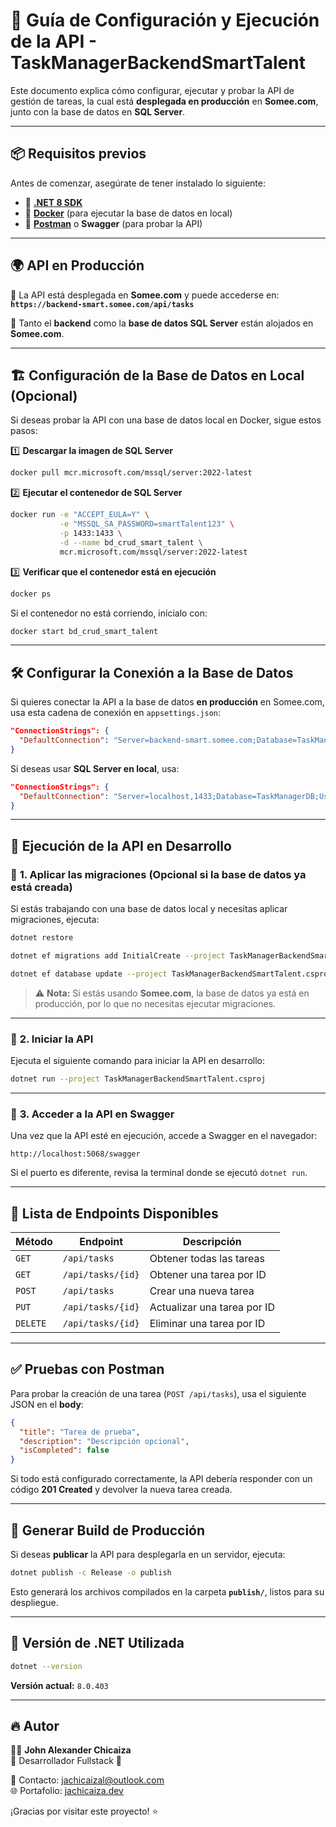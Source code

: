# 🚀 **Guía de Configuración y Ejecución de la API - TaskManagerBackendSmartTalent**

Este documento explica cómo configurar, ejecutar y probar la API de gestión de tareas, la cual está **desplegada en producción** en **Somee.com**, junto con la base de datos en **SQL Server**.

---

## 📦 **Requisitos previos**
Antes de comenzar, asegúrate de tener instalado lo siguiente:

- 📌 [**.NET 8 SDK**](https://dotnet.microsoft.com/en-us/download/dotnet/8.0)  
- 📌 [**Docker**](https://www.docker.com/products/docker-desktop/) (para ejecutar la base de datos en local)  
- 📌 [**Postman**](https://www.postman.com/) o **Swagger** (para probar la API)  

---

## 🌍 **API en Producción**
🔹 La API está desplegada en **Somee.com** y puede accederse en:  
**`https://backend-smart.somee.com/api/tasks`**

🔹 Tanto el **backend** como la **base de datos SQL Server** están alojados en **Somee.com**.  

---

## 🏗️ **Configuración de la Base de Datos en Local (Opcional)**
Si deseas probar la API con una base de datos local en Docker, sigue estos pasos:

1️⃣ **Descargar la imagen de SQL Server**  
   ```sh
   docker pull mcr.microsoft.com/mssql/server:2022-latest
   ```

2️⃣ **Ejecutar el contenedor de SQL Server**  
   ```sh
   docker run -e "ACCEPT_EULA=Y" \
              -e "MSSQL_SA_PASSWORD=smartTalent123" \
              -p 1433:1433 \
              -d --name bd_crud_smart_talent \
              mcr.microsoft.com/mssql/server:2022-latest
   ```

3️⃣ **Verificar que el contenedor está en ejecución**  
   ```sh
   docker ps
   ```

   Si el contenedor no está corriendo, inícialo con:
   ```sh
   docker start bd_crud_smart_talent
   ```

---

## 🛠️ **Configurar la Conexión a la Base de Datos**
Si quieres conectar la API a la base de datos **en producción** en Somee.com, usa esta cadena de conexión en `appsettings.json`:

```json
"ConnectionStrings": {
  "DefaultConnection": "Server=backend-smart.somee.com;Database=TaskManagerDB;User Id=tu_usuario;Password=tu_contraseña;TrustServerCertificate=True;"
}
```

Si deseas usar **SQL Server en local**, usa:

```json
"ConnectionStrings": {
  "DefaultConnection": "Server=localhost,1433;Database=TaskManagerDB;User Id=sa;Password=smartTalent123;TrustServerCertificate=True;"
}
```

---

## 🚀 **Ejecución de la API en Desarrollo**

### 🔹 **1. Aplicar las migraciones** (Opcional si la base de datos ya está creada)  
Si estás trabajando con una base de datos local y necesitas aplicar migraciones, ejecuta:

```sh
dotnet restore
```


```sh
dotnet ef migrations add InitialCreate --project TaskManagerBackendSmartTalent.csproj
```

```sh
dotnet ef database update --project TaskManagerBackendSmartTalent.csproj
```

> ⚠️ **Nota:** Si estás usando **Somee.com**, la base de datos ya está en producción, por lo que no necesitas ejecutar migraciones.

---

### 🔹 **2. Iniciar la API**
Ejecuta el siguiente comando para iniciar la API en desarrollo:

```sh
dotnet run --project TaskManagerBackendSmartTalent.csproj
```

---

### 🔹 **3. Acceder a la API en Swagger**
Una vez que la API esté en ejecución, accede a Swagger en el navegador:

```
http://localhost:5068/swagger
```

Si el puerto es diferente, revisa la terminal donde se ejecutó `dotnet run`.

---

## 📌 **Lista de Endpoints Disponibles**

| Método  | Endpoint               | Descripción                        |
|---------|------------------------|------------------------------------|
| `GET`   | `/api/tasks`           | Obtener todas las tareas          |
| `GET`   | `/api/tasks/{id}`      | Obtener una tarea por ID          |
| `POST`  | `/api/tasks`           | Crear una nueva tarea             |
| `PUT`   | `/api/tasks/{id}`      | Actualizar una tarea por ID       |
| `DELETE` | `/api/tasks/{id}`     | Eliminar una tarea por ID         |

---

## ✅ **Pruebas con Postman**
Para probar la creación de una tarea (`POST /api/tasks`), usa el siguiente JSON en el **body**:

```json
{
  "title": "Tarea de prueba",
  "description": "Descripción opcional",
  "isCompleted": false
}
```

Si todo está configurado correctamente, la API debería responder con un código **201 Created** y devolver la nueva tarea creada.

---

## 🔹 **Generar Build de Producción**
Si deseas **publicar** la API para desplegarla en un servidor, ejecuta:

```sh
dotnet publish -c Release -o publish
```

Esto generará los archivos compilados en la carpeta **`publish/`**, listos para su despliegue.

---

## 📌 **Versión de .NET Utilizada**
```sh
dotnet --version
```
**Versión actual:** `8.0.403`

---

## 🔥 Autor
👨‍💻 **John Alexander Chicaiza**  
💼 Desarrollador Fullstack 🚀

📧 Contacto: [jachicaizal@outlook.com](mailto:jachicaizal@outlook.com)  
🌐 Portafolio: [jachicaiza.dev](https://portfolio-john-chicaiza.netlify.app/)  

¡Gracias por visitar este proyecto! ⭐

